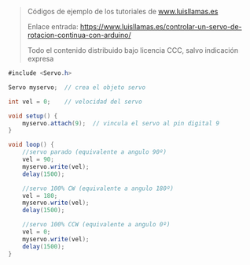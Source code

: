 > Códigos de ejemplo de los tutoriales de www.luisllamas.es
>
> Enlace entrada: https://www.luisllamas.es/controlar-un-servo-de-rotacion-continua-con-arduino/
>
> Todo el contenido distribuido bajo licencia CCC, salvo indicación expresa

```csharp
#include <Servo.h>

Servo myservo;  // crea el objeto servo

int vel = 0;    // velocidad del servo

void setup() {
	myservo.attach(9);  // vincula el servo al pin digital 9
}

void loop() {
	//servo parado (equivalente a angulo 90º)
	vel = 90;
	myservo.write(vel);              
	delay(1500);    

	//servo 100% CW (equivalente a angulo 180º)
	vel = 180;
	myservo.write(vel);              
	delay(1500); 

	//servo 100% CCW (equivalente a angulo 0º)
	vel = 0;
	myservo.write(vel);              
	delay(1500); 
}
```